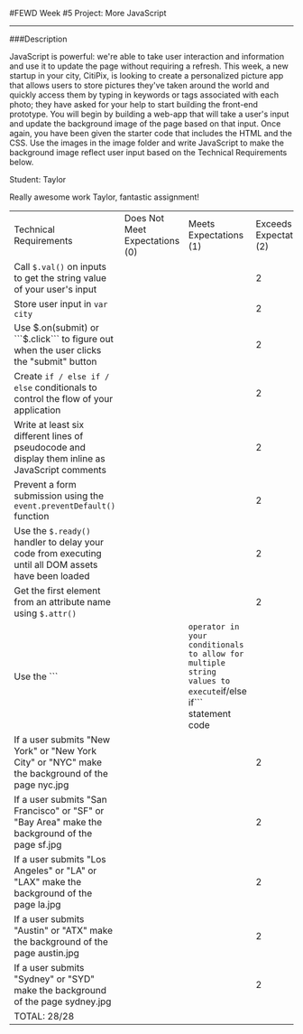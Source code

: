 #FEWD Week #5 Project: More JavaScript

---


###Description


JavaScript is powerful: we're able to take user interaction and information and use it to update the page without requiring a refresh. This week, a new startup in your city, CitiPix, is looking to create a personalized picture app that allows users to store pictures they've taken around the world and quickly access them by typing in keywords or tags associated with each photo; they have asked for your help to start building the front-end prototype. You will begin by building a web-app that will take a user's input and update the background image of the page based on that input. Once again, you have been given the starter code that includes the HTML and the CSS. Use the images in the image folder and write JavaScript to make the background image reflect user input based on the Technical Requirements  below.

Student: Taylor

Really awesome work Taylor, fantastic assignment!

|                                                                                                                               |                                |                        |                          |
|-------------------------------------------------------------------------------------------------------------------------------|--------------------------------|------------------------|--------------------------|
| Technical Requirements                                                                                                        | Does Not Meet Expectations (0) | Meets Expectations (1) | Exceeds Expectations (2) |
| Call ```$.val()``` on inputs to get the string value of your user's input                                                     |                                |                        |           2               |
| Store user input in ```var city```                                                                                            |                                |                        |           2               |
| Use $.on(submit) or ```$.click``` to figure out when the user clicks the "submit" button                                      |                                |                        |           2               |
| Create ```if / else if / else``` conditionals to control the flow of your application                                         |                                |                        |           2               |
| Write at least six different lines of pseudocode and display them inline as JavaScript comments                               |                                |                        |           2               |
| Prevent a form submission using the ```event.preventDefault()``` function                                                     |                                |                        |           2               |
| Use the ```$.ready()``` handler to delay your code from executing until all DOM assets have been loaded                       |                                |                        |           2               |
| Get the first element from an attribute name using ```$.attr()```                                                             |                                |                        |           2               |
| Use the ```||``` operator in your conditionals to allow for multiple string values to execute ```if/else if``` statement code |                                |                        |           2               |
| If a user submits "New York" or "New York City" or "NYC" make the background of the page nyc.jpg                              |                                |                        |           2               |
| If a user submits "San Francisco" or "SF" or "Bay Area" make the background of the page sf.jpg                                |                                |                        |           2               |
| If a user submits "Los Angeles" or "LA" or "LAX" make the background of the page la.jpg                                       |                                |                        |           2               |
| If a user submits "Austin" or "ATX" make the background of the page austin.jpg                                                |                                |                        |           2               |
| If a user submits "Sydney" or "SYD" make the background of the page sydney.jpg                                                |                                |                        |           2               |
| TOTAL: 28/28                                                                                                              |                                |                        |                          |
